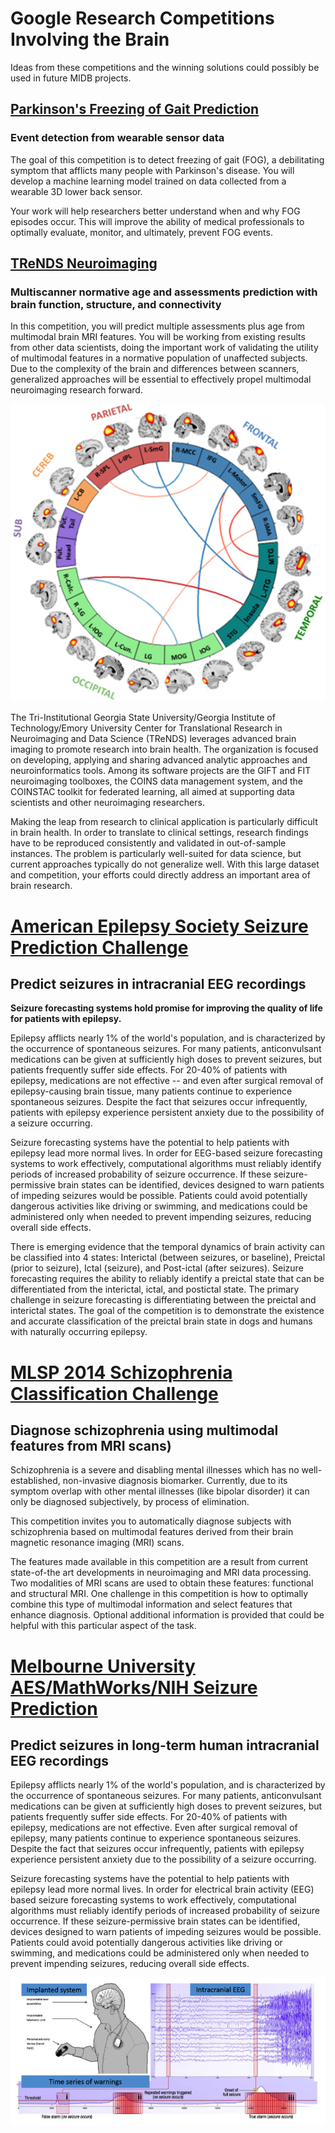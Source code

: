 # Google Research Competitions Involving the Brain

Ideas from these competitions and the winning solutions could possibly be used in future MIDB projects.

## [Parkinson's Freezing of Gait Prediction](https://www.kaggle.com/competitions/tlvmc-parkinsons-freezing-gait-prediction)
### Event detection from wearable sensor data

The goal of this competition is to detect freezing of gait (FOG), a debilitating symptom that afflicts many people with Parkinson's disease. You will develop a machine learning model trained on data collected from a wearable 3D lower back sensor.

Your work will help researchers better understand when and why FOG episodes occur. This will improve the ability of medical professionals to optimally evaluate, monitor, and ultimately, prevent FOG events.

## [TReNDS Neuroimaging](https://www.kaggle.com/competitions/trends-assessment-prediction)
### Multiscanner normative age and assessments prediction with brain function, structure, and connectivity

In this competition, you will predict multiple assessments plus age from multimodal brain MRI features. You will be working from existing results from other data scientists, doing the important work of validating the utility of multimodal features in a normative population of unaffected subjects. Due to the complexity of the brain and differences between scanners, generalized approaches will be essential to effectively propel multimodal neuroimaging research forward.

![](./img/trends_neuroimaging.png "")

The Tri-Institutional Georgia State University/Georgia Institute of Technology/Emory University Center for Translational Research in Neuroimaging and Data Science (TReNDS) leverages advanced brain imaging to promote research into brain health. The organization is focused on developing, applying and sharing advanced analytic approaches and neuroinformatics tools. Among its software projects are the GIFT and FIT neuroimaging toolboxes, the COINS data management system, and the COINSTAC toolkit for federated learning, all aimed at supporting data scientists and other neuroimaging researchers.

Making the leap from research to clinical application is particularly difficult in brain health. In order to translate to clinical settings, research findings have to be reproduced consistently and validated in out-of-sample instances. The problem is particularly well-suited for data science, but current approaches typically do not generalize well. With this large dataset and competition, your efforts could directly address an important area of brain research.

# [American Epilepsy Society Seizure Prediction Challenge](https://www.kaggle.com/competitions/seizure-prediction)
## Predict seizures in intracranial EEG recordings

<b>Seizure forecasting systems hold promise for improving the quality of life for patients with epilepsy.</b>

Epilepsy afflicts nearly 1% of the world's population, and is characterized by the occurrence of spontaneous seizures. For many patients, anticonvulsant medications can be given at sufficiently high doses to prevent seizures, but patients frequently suffer side effects. For 20-40% of patients with epilepsy, medications are not effective -- and even after surgical removal of epilepsy-causing brain tissue, many patients continue to experience spontaneous seizures. Despite the fact that seizures occur infrequently, patients with epilepsy experience persistent anxiety due to the possibility of a seizure occurring.

Seizure forecasting systems have the potential to help patients with epilepsy lead more normal lives. In order for EEG-based seizure forecasting systems to work effectively, computational algorithms must reliably identify periods of increased probability of seizure occurrence. If these seizure-permissive brain states can be identified, devices designed to warn patients of impeding seizures would be possible. Patients could avoid potentially dangerous activities like driving or swimming, and medications could be administered only when needed to prevent impending seizures, reducing overall side effects.

There is emerging evidence that the temporal dynamics of brain activity can be classified into 4 states: Interictal (between seizures, or baseline), Preictal (prior to seizure), Ictal (seizure), and Post-ictal (after seizures). Seizure forecasting requires the ability to reliably identify a preictal state that can be differentiated from the interictal, ictal, and postictal state. The primary challenge in seizure forecasting is differentiating between the preictal and interictal states. The goal of the competition is to demonstrate the existence and accurate classification of the preictal brain state in dogs and humans with naturally occurring epilepsy.

# [MLSP 2014 Schizophrenia Classification Challenge](https://www.kaggle.com/competitions/mlsp-2014-mri)
## Diagnose schizophrenia using multimodal features from MRI scans)

Schizophrenia is a severe and disabling mental illnesses which has no well-established, non-invasive diagnosis biomarker. Currently, due to its symptom overlap with other mental illnesses (like bipolar disorder) it can only be diagnosed subjectively, by process of elimination.

This competition invites you to automatically diagnose subjects with schizophrenia based on multimodal features derived from their brain magnetic resonance imaging (MRI) scans.

The features made available in this competition are a result from current state-of-the art developments in neuroimaging and MRI data processing. Two modalities of MRI scans are used to obtain these features: functional and structural MRI. One challenge in this competition is how to optimally combine this type of multimodal information and select features that enhance diagnosis. Optional additional information is provided that could be helpful with this particular aspect of the task.

# [Melbourne University AES/MathWorks/NIH Seizure Prediction](https://www.kaggle.com/competitions/melbourne-university-seizure-prediction)
## Predict seizures in long-term human intracranial EEG recordings

Epilepsy afflicts nearly 1% of the world's population, and is characterized by the occurrence of spontaneous seizures. For many patients, anticonvulsant medications can be given at sufficiently high doses to prevent seizures, but patients frequently suffer side effects. For 20-40% of patients with epilepsy, medications are not effective. Even after surgical removal of epilepsy, many patients continue to experience spontaneous seizures. Despite the fact that seizures occur infrequently, patients with epilepsy experience persistent anxiety due to the possibility of a seizure occurring.

Seizure forecasting systems have the potential to help patients with epilepsy lead more normal lives. In order for electrical brain activity (EEG) based seizure forecasting systems to work effectively, computational algorithms must reliably identify periods of increased probability of seizure occurrence. If these seizure-permissive brain states can be identified, devices designed to warn patients of impeding seizures would be possible. Patients could avoid potentially dangerous activities like driving or swimming, and medications could be administered only when needed to prevent impending seizures, reducing overall side effects.

![](./img/SeizurePredictionGraphic.png "")
